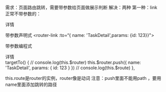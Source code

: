需求：页面路由跳转，需要带参数给页面做展示判断
解决：两种
第一种：link  
正常不带参数的：
<router-link to="taskDetail">
<div class="right" >详情</div>
</router-link>

带参数声明式
<router-link :to=“{ name: 'TaskDetail',params: {id: 123}}">
</router-link>

带参数编程式
<div class="right" @click="targetTo">详情</div>
targetTo() {
    // console.log(this.$router)
    this.$router.push({
        name: 'TaskDetail',
        params: {
        id: 123
        }
    })
// console.log(this.$route)
},

this.route是router的实例，router像是动词
注意：push里面不能用path ，要用name里面添加跳转的路径
